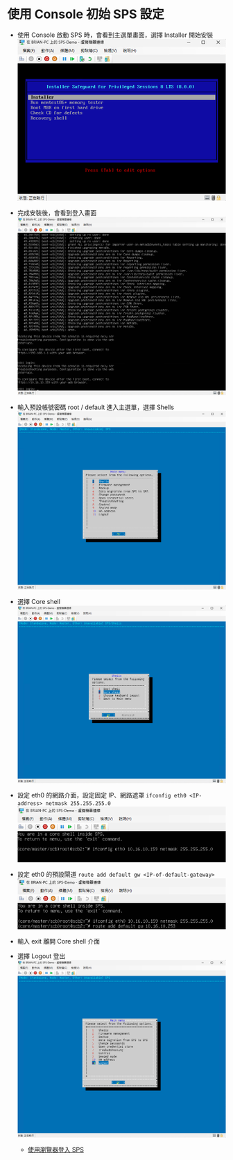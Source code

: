 # 使用 Console 初始 SPS 設定<br>

- 使用 Console 啟動 SPS 時，會看到主選單畫面，選擇 Installer 開始安裝<br>
  ![GITHUB](/images/sps/sps_init/1.png "使用 Console 啟動 SPS")<br>
- 完成安裝後，會看到登入畫面<br>
  ![GITHUB](/images/sps/sps_init/2.png "完成安裝")<br>
- 輸入預設帳號密碼 root / default 進入主選單，選擇 Shells<br>
  ![GITHUB](/images/sps/sps_init/3.png "選擇 Shells")<br>
- 選擇 Core shell<br>
  ![GITHUB](/images/sps/sps_init/4.png "選擇 Core shell")<br>
- 設定 eth0 的網路介面，設定固定 IP、網路遮罩 ````ifconfig eth0 <IP-address> netmask 255.255.255.0```` <br>
  ![GITHUB](/images/sps/sps_init/5.png "虛設定 eth0 的網路介面")<br>
- 設定 eth0 的預設閘道 ````route add default gw <IP-of-default-gateway> ```` <br>
  ![GITHUB](/images/sps/sps_init/6.png "設定 eth0 的預設閘道")<br>
- 輸入 exit 離開 Core shell 介面<br>
- 選擇 Logout 登出<br>
  ![GITHUB](/images/sps/sps_init/8.png "選擇 Logout")<br>

  - [使用瀏覽器登入 SPS](/sps_web.md)<br>
